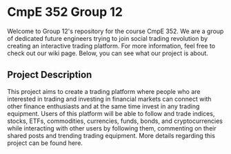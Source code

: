# CmpE 352 Group 12

Welcome to Group 12's repository for the course CmpE 352. We are a group of dedicated future engineers trying to join social trading revolution by creating an interactive trading platform. For more information, feel free to check out our wiki page. Below, you can see what our project is about.

## Project Description

This project aims to create a trading platform where people who are interested in trading and investing in financial markets can connect with other finance enthusiasts and at the same time invest in any trading equipment. Users of this platform will be able to follow and trade indices, stocks, ETFs, commodities, currencies, funds, bonds, and cryptocurrencies while interacting with other users by following them, commenting on their shared posts and trending trading equipment. More details regarding this project can be found here.
